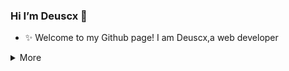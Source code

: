 ### Hi I’m Deuscx 👋

<!--
**Deuscx/Deuscx** is a ✨ _special_ ✨ repository because its `README.md` (this file) appears on your GitHub profile.

Here are some ideas to get you started:

- 🔭 I’m currently working on ...
- 🌱 I’m currently learning ...
- 👯 I’m looking to collaborate on ...
- 🤔 I’m looking for help with ...
- 💬 Ask me about ...
- 📫 How to reach me: ...
- 😄 Pronouns: ...
- ⚡ Fun fact: ...
-->
- ✨ Welcome to my Github page! I am Deuscx,a  web developer


<details>
  <summary>More </summary>
* 👑   Some GitHub statistical reports:

<p align="center">
<img align="center" src="https://github-readme-stats.vercel.app/api/top-langs/?username=deuscx&hide_langs_below=1&theme=default&line_height=27&layout=compact" />
<img align="center" src="https://github-profile-trophy.vercel.app/?username=deuscx&column=7" alt="halfrost's Github Trophy" />
</p>

</details>

